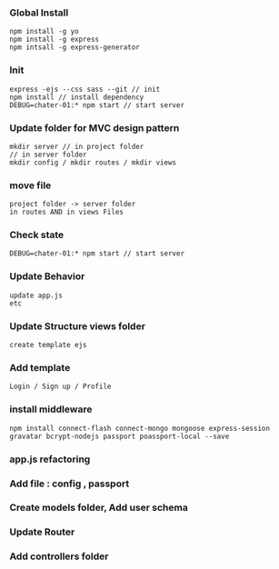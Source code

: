 ### Global Install
	npm install -g yo
	npm install -g express
	npm intsall -g express-generator

### Init
	express -ejs --css sass --git // init
	npm install // install dependency
	DEBUG=chater-01:* npm start // start server

### Update folder for MVC design pattern
	mkdir server // in project folder
	// in server folder
	mkdir config / mkdir routes / mkdir views

### move file
	project folder -> server folder
	in routes AND in views Files

### Check state
	DEBUG=chater-01:* npm start // start server

### Update Behavior
	update app.js
	etc

### Update Structure views folder
	create template ejs

### Add template
	Login / Sign up / Profile

### install middleware
	npm install connect-flash connect-mongo mongoose express-session gravatar bcrypt-nodejs passport poassport-local --save

### app.js refactoring

### Add file : config , passport

### Create models folder, Add user schema

### Update Router

### Add controllers folder